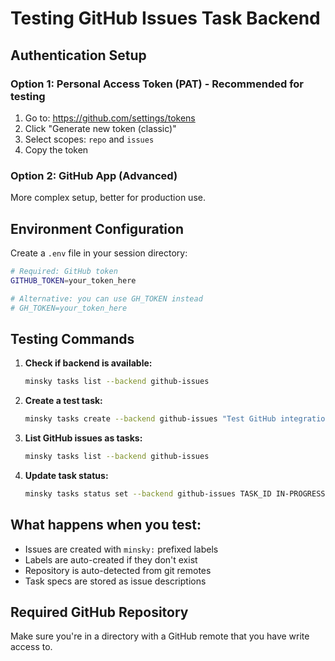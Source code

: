 # Testing GitHub Issues Task Backend

## Authentication Setup

### Option 1: Personal Access Token (PAT) - Recommended for testing

1. Go to: https://github.com/settings/tokens
2. Click "Generate new token (classic)"
3. Select scopes: `repo` and `issues`
4. Copy the token

### Option 2: GitHub App (Advanced)

More complex setup, better for production use.

## Environment Configuration

Create a `.env` file in your session directory:

```bash
# Required: GitHub token
GITHUB_TOKEN=your_token_here

# Alternative: you can use GH_TOKEN instead
# GH_TOKEN=your_token_here
```

## Testing Commands

1. **Check if backend is available:**

   ```bash
   minsky tasks list --backend github-issues
   ```

2. **Create a test task:**

   ```bash
   minsky tasks create --backend github-issues "Test GitHub integration"
   ```

3. **List GitHub issues as tasks:**

   ```bash
   minsky tasks list --backend github-issues
   ```

4. **Update task status:**
   ```bash
   minsky tasks status set --backend github-issues TASK_ID IN-PROGRESS
   ```

## What happens when you test:

- Issues are created with `minsky:` prefixed labels
- Labels are auto-created if they don't exist
- Repository is auto-detected from git remotes
- Task specs are stored as issue descriptions

## Required GitHub Repository

Make sure you're in a directory with a GitHub remote that you have write access to.
